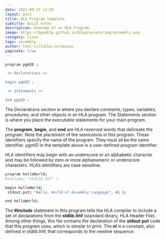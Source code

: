 ```yaml
---
date: 2021-09-27 12:26
layout: post
title: HLA Program template
subtitle: Quick notes
description: Anatomy of an HLA Program
image: https://bgx4k3p.github.io/blog/assets/img/assembly.png
category: linux
tags: assembly
author: toni-villalba-corominas
paginate: true
---
```



```bash
program pgmID ;

 << Declarations >>

begin pgmID ;

 << Statements >>

end pgmID ;
```

The Declarations section is where you declare constants, types, variables, procedures, and other objects in an HLA program.
The Statements section is where you place the executable statements for your main program.

The **program**, **begin**, and **end** are HLA reserved words that delineate the program. Note the placement of the semicolons in this program. These identifiers specify the name of the program. They must all be the same identifier. pgmID in the template above is a user-defined program identifier.

HLA identifiers may begin with an underscore or an alphabetic character and may be followed by zero or more alphanumeric or underscore characters. HLA’s identifiers are case sensitive.

```bash
program helloWorld;
#include( "stdlib.hhf" );

begin helloWorld;
 stdout.put( "Hello, World of Assembly Language", nl );

end helloWorld;
```

The **#include** statement in this program tells the HLA compiler to include a set of declarations from the **stdlib.hhf** (standard library, HLA Header File). Among other things, this file contains the declaration of the **stdout.put** code that this program uses, which is simalar to print. The **nl** is a constant, also defined in stdlib.hhf, that corresponds to the newline sequence.
